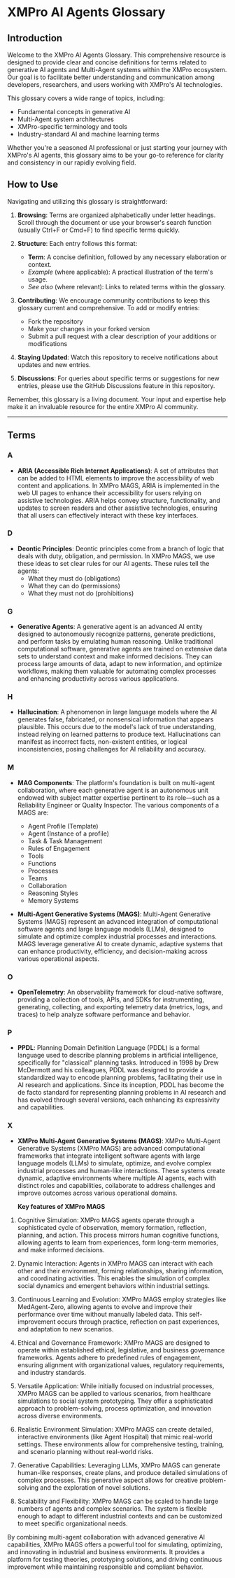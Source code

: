# XMPro AI Agents Glossary

## Introduction

Welcome to the XMPro AI Agents Glossary. This comprehensive resource is designed to provide clear and concise definitions for terms related to generative AI agents and Multi-Agent systems within the XMPro ecosystem. Our goal is to facilitate better understanding and communication among developers, researchers, and users working with XMPro's AI technologies.

This glossary covers a wide range of topics, including:
- Fundamental concepts in generative AI
- Multi-Agent system architectures
- XMPro-specific terminology and tools
- Industry-standard AI and machine learning terms

Whether you're a seasoned AI professional or just starting your journey with XMPro's AI agents, this glossary aims to be your go-to reference for clarity and consistency in our rapidly evolving field.

## How to Use

Navigating and utilizing this glossary is straightforward:

1. **Browsing**: Terms are organized alphabetically under letter headings. Scroll through the document or use your browser's search function (usually Ctrl+F or Cmd+F) to find specific terms quickly.

2. **Structure**: Each entry follows this format:
   - **Term**: A concise definition, followed by any necessary elaboration or context.
   - *Example* (where applicable): A practical illustration of the term's usage.
   - *See also* (where relevant): Links to related terms within the glossary.

3. **Contributing**: We encourage community contributions to keep this glossary current and comprehensive. To add or modify entries:
   - Fork the repository
   - Make your changes in your forked version
   - Submit a pull request with a clear description of your additions or modifications

4. **Staying Updated**: Watch this repository to receive notifications about updates and new entries.

5. **Discussions**: For queries about specific terms or suggestions for new entries, please use the GitHub Discussions feature in this repository.

Remember, this glossary is a living document. Your input and expertise help make it an invaluable resource for the entire XMPro AI community.

---

## Terms

### A
- **ARIA (Accessible Rich Internet Applications)**: A set of attributes that can be added to HTML elements to improve the accessibility of web content and applications. In XMPro MAGS, ARIA is implemented in the web UI pages to enhance their accessibility for users relying on assistive technologies. ARIA helps convey structure, functionality, and updates to screen readers and other assistive technologies, ensuring that all users can effectively interact with these key interfaces.

### D
- **Deontic Principles**: Deontic principles come from a branch of logic that deals with duty, obligation, and permission. In XMPro MAGS, we use these ideas to set clear rules for our AI agents. These rules tell the agents:
   - What they must do (obligations)
   - What they can do (permissions)
   - What they must not do (prohibitions)

### G
- **Generative Agents**: A generative agent is an advanced AI entity designed to autonomously recognize patterns, generate predictions, and perform tasks by emulating human reasoning. Unlike traditional computational software, generative agents are trained on extensive data sets to understand context and make informed decisions. They can process large amounts of data, adapt to new information, and optimize workflows, making them valuable for automating complex processes and enhancing productivity across various applications.

### H
- **Hallucination**: A phenomenon in large language models where the AI generates false, fabricated, or nonsensical information that appears plausible. This occurs due to the model's lack of true understanding, instead relying on learned patterns to produce text. Hallucinations can manifest as incorrect facts, non-existent entities, or logical inconsistencies, posing challenges for AI reliability and accuracy.

### M
- **MAG Components**: The platform's foundation is built on multi-agent collaboration, where each generative agent is an autonomous unit endowed with subject matter expertise pertinent to its role—such as a Reliability Engineer or Quality Inspector.  The various components of a MAGS are:
   - Agent Profile (Template)
   - Agent (Instance of a profile)
   - Task & Task Management
   - Rules of Engagement
   - Tools
   - Functions
   - Processes
   - Teams
   - Collaboration
   - Reasoning Styles
   - Memory Systems

- **Multi-Agent Generative Systems (MAGS)**: Multi-Agent Generative Systems (MAGS) represent an advanced integration of computational software agents and large language models (LLMs), designed to simulate and optimize complex industrial processes and interactions. MAGS leverage generative AI to create dynamic, adaptive systems that can enhance productivity, efficiency, and decision-making across various operational aspects.

### O
- **OpenTelemetry**: An observability framework for cloud-native software, providing a collection of tools, APIs, and SDKs for instrumenting, generating, collecting, and exporting telemetry data (metrics, logs, and traces) to help analyze software performance and behavior.

### P
- **PPDL**: Planning Domain Definition Language (PDDL) is a formal language used to describe planning problems in artificial intelligence, specifically for "classical" planning tasks. Introduced in 1998 by Drew McDermott and his colleagues, PDDL was designed to provide a standardized way to encode planning problems, facilitating their use in AI research and applications. Since its inception, PDDL has become the de facto standard for representing planning problems in AI research and has evolved through several versions, each enhancing its expressivity and capabilities.

### X
- **XMPro Multi-Agent Generative Systems (MAGS)**: 
XMPro Multi-Agent Generative Systems (XMPro MAGS) are advanced computational frameworks that integrate intelligent software agents with large language models (LLMs) to simulate, optimize, and evolve complex industrial processes and human-like interactions. These systems create dynamic, adaptive environments where multiple AI agents, each with distinct roles and capabilities, collaborate to address challenges and improve outcomes across various operational domains.

   **Key features of XMPro MAGS**

1. Cognitive Simulation: XMPro MAGS agents operate through a sophisticated cycle of observation, memory formation, reflection, planning, and action. This process mirrors human cognitive functions, allowing agents to learn from experiences, form long-term memories, and make informed decisions.

2. Dynamic Interaction: Agents in XMPro MAGS can interact with each other and their environment, forming relationships, sharing information, and coordinating activities. This enables the simulation of complex social dynamics and emergent behaviors within industrial settings.

3. Continuous Learning and Evolution: XMPro MAGS employ strategies like MedAgent-Zero, allowing agents to evolve and improve their performance over time without manually labeled data. This self-improvement occurs through practice, reflection on past experiences, and adaptation to new scenarios.

4. Ethical and Governance Framework: XMPro MAGS are designed to operate within established ethical, legislative, and business governance frameworks. Agents adhere to predefined rules of engagement, ensuring alignment with organizational values, regulatory requirements, and industry standards.

5. Versatile Application: While initially focused on industrial processes, XMPro MAGS can be applied to various scenarios, from healthcare simulations to social system prototyping. They offer a sophisticated approach to problem-solving, process optimization, and innovation across diverse environments.

6. Realistic Environment Simulation: XMPro MAGS can create detailed, interactive environments (like Agent Hospital) that mimic real-world settings. These environments allow for comprehensive testing, training, and scenario planning without real-world risks.

7. Generative Capabilities: Leveraging LLMs, XMPro MAGS can generate human-like responses, create plans, and produce detailed simulations of complex processes. This generative aspect allows for creative problem-solving and the exploration of novel solutions.

8. Scalability and Flexibility: XMPro MAGS can be scaled to handle large numbers of agents and complex scenarios. The system is flexible enough to adapt to different industrial contexts and can be customized to meet specific organizational needs.

By combining multi-agent collaboration with advanced generative AI capabilities, XMPro MAGS offers a powerful tool for simulating, optimizing, and innovating in industrial and business environments. It provides a platform for testing theories, prototyping solutions, and driving continuous improvement while maintaining responsible and compliant behavior.

